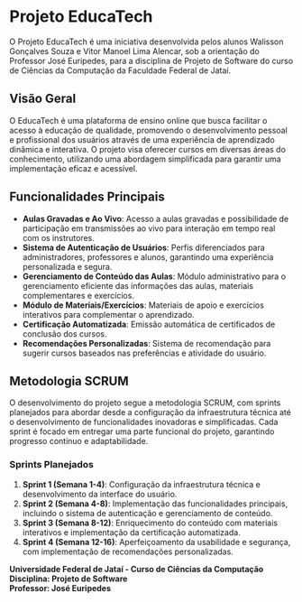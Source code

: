 # Projeto EducaTech

O Projeto EducaTech é uma iniciativa desenvolvida pelos alunos Walisson Gonçalves Souza e Vitor Manoel Lima Alencar, sob a orientação do Professor José Euripedes, para a disciplina de Projeto de Software do curso de Ciências da Computação da Faculdade Federal de Jataí.

## Visão Geral

O EducaTech é uma plataforma de ensino online que busca facilitar o acesso à educação de qualidade, promovendo o desenvolvimento pessoal e profissional dos usuários através de uma experiência de aprendizado dinâmica e interativa. O projeto visa oferecer cursos em diversas áreas do conhecimento, utilizando uma abordagem simplificada para garantir uma implementação eficaz e acessível.

## Funcionalidades Principais

- **Aulas Gravadas e Ao Vivo**: Acesso a aulas gravadas e possibilidade de participação em transmissões ao vivo para interação em tempo real com os instrutores.
- **Sistema de Autenticação de Usuários**: Perfis diferenciados para administradores, professores e alunos, garantindo uma experiência personalizada e segura.
- **Gerenciamento de Conteúdo das Aulas**: Módulo administrativo para o gerenciamento eficiente das informações das aulas, materiais complementares e exercícios.
- **Módulo de Materiais/Exercícios**: Materiais de apoio e exercícios interativos para complementar o aprendizado.
- **Certificação Automatizada**: Emissão automática de certificados de conclusão dos cursos.
- **Recomendações Personalizadas**: Sistema de recomendação para sugerir cursos baseados nas preferências e atividade do usuário.

## Metodologia SCRUM

O desenvolvimento do projeto segue a metodologia SCRUM, com sprints planejados para abordar desde a configuração da infraestrutura técnica até o desenvolvimento de funcionalidades inovadoras e simplificadas. Cada sprint é focado em entregar uma parte funcional do projeto, garantindo progresso contínuo e adaptabilidade.

### Sprints Planejados

1. **Sprint 1 (Semana 1-4)**: Configuração da infraestrutura técnica e desenvolvimento da interface do usuário.
2. **Sprint 2 (Semana 4-8)**: Implementação das funcionalidades principais, incluindo o sistema de autenticação e gerenciamento de conteúdo.
3. **Sprint 3 (Semana 8-12)**: Enriquecimento do conteúdo com materiais interativos e implementação da certificação automatizada.
4. **Sprint 4 (Semana 12-16)**: Aperfeiçoamento da usabilidade e segurança, com implementação de recomendações personalizadas.

**Universidade Federal de Jataí - Curso de Ciências da Computação**  
**Disciplina: Projeto de Software**  
**Professor: José Euripedes**
